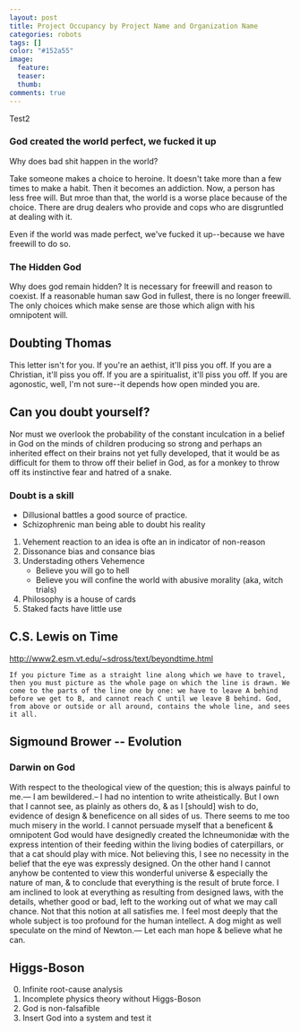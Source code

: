 ```yaml
---
layout: post
title: Project Occupancy by Project Name and Organization Name 
categories: robots
tags: []
color: "#152a55"
image:
  feature: 
  teaser: 
  thumb:
comments: true
---
```


Test2

### God created the world perfect, we fucked it up
Why does bad shit happen in the world?  

Take someone makes a choice to heroine.  It doesn't take more than a few times to make a habit.  Then it becomes an addiction. Now, a person has less free will.  But mroe than that, the world is a worse place because of the choice.  There are drug dealers who provide and cops who are disgruntled at dealing with it.

Even if the world was made perfect, we've fucked it up--because we have freewill to do so.


### The Hidden God

Why does god remain hidden?  It is necessary for freewill and reason to coexist.  If a reasonable human saw God in fullest, there is no longer freewill.  The only choices which make sense are those which align with his omnipotent will.

## Doubting Thomas

This letter isn't for you.  If you're an aethist, it'll piss you off.  If you are a Christian, it'll piss you off.  If you are a spiritualist, it'll piss you off. If you are agonostic, well, I'm not sure--it depends how open minded you are.


## Can you doubt yourself?

Nor must we overlook the probability of the constant inculcation in a belief in God on the minds of children producing so strong and perhaps an inherited effect on their brains not yet fully developed, that it would be as difficult for them to throw off their belief in God, as for a monkey to throw off its instinctive fear and hatred of a snake.

### Doubt is a skill

* Dillusional battles a good source of practice.
* Schizophrenic man being able to doubt his reality

1. Vehement reaction to an idea is ofte an in indicator of non-reason
2. Dissonance bias and consance bias
3. Understading others Vehemence
    * Believe you will go to hell
    * Believe you will confine the world with abusive morality (aka, witch trials)
4. Philosophy is a house of cards
5. Staked facts have little use

## C.S. Lewis on Time

http://www2.esm.vt.edu/~sdross/text/beyondtime.html

    If you picture Time as a straight line along which we have to travel, then you must picture as the whole page on which the line is drawn. We come to the parts of the line one by one: we have to leave A behind before we get to B, and cannot reach C until we leave B behind. God, from above or outside or all around, contains the whole line, and sees it all.

## Sigmound Brower -- Evolution

### Darwin on God
With respect to the theological view of the question; this is always painful to me.— I am bewildered.– I had no intention to write atheistically. But I own that I cannot see, as plainly as others do, & as I [should] wish to do, evidence of design & beneficence on all sides of us. There seems to me too much misery in the world. I cannot persuade myself that a beneficent & omnipotent God would have designedly created the Ichneumonidæ with the express intention of their feeding within the living bodies of caterpillars, or that a cat should play with mice. Not believing this, I see no necessity in the belief that the eye was expressly designed. On the other hand I cannot anyhow be contented to view this wonderful universe & especially the nature of man, & to conclude that everything is the result of brute force. I am inclined to look at everything as resulting from designed laws, with the details, whether good or bad, left to the working out of what we may call chance. Not that this notion at all satisfies me. I feel most deeply that the whole subject is too profound for the human intellect. A dog might as well speculate on the mind of Newton.— Let each man hope & believe what he can.

## Higgs-Boson
0. Infinite root-cause analysis
1. Incomplete physics theory without Higgs-Boson
2. God is non-falsafible
3. Insert God into a system and test it
